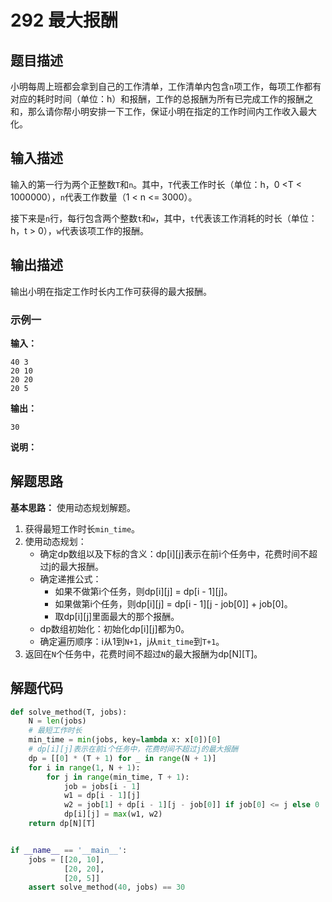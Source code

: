 # 292 最大报酬

## 题目描述

小明每周上班都会拿到自己的工作清单，工作清单内包含`n`项工作，每项工作都有对应的耗时时间（单位：h）和报酬，工作的总报酬为所有已完成工作的报酬之和，那么请你帮小明安排一下工作，保证小明在指定的工作时间内工作收入最大化。

## 输入描述

输入的第一行为两个正整数`T`和`n`。其中，`T`代表工作时长（单位：h，0 <T < 1000000），`n`代表工作数量（1 < n <= 3000）。

接下来是`n`行，每行包含两个整数`t`和`w`，其中，`t`代表该工作消耗的时长（单位：h，t > 0），`w`代表该项工作的报酬。

## 输出描述

输出小明在指定工作时长内工作可获得的最大报酬。

### 示例一

**输入：**
```text
40 3
20 10
20 20
20 5
```

**输出：**
```text
30
```

**说明：**  

## 解题思路

**基本思路：** 使用动态规划解题。
1. 获得最短工作时长`min_time`。
2. 使用动态规划：
    - 确定dp数组以及下标的含义：dp[i][j]表示在前i个任务中，花费时间不超过j的最大报酬。
    - 确定递推公式：
         - 如果不做第i个任务，则dp[i][j] = dp[i - 1][j]。
         - 如果做第i个任务，则dp[i][j] = dp[i - 1][j - job[0]] + job[0]。
         - 取dp[i][j]里面最大的那个报酬。
    - dp数组初始化：初始化dp[i][j]都为0。
    - 确定遍历顺序：i从1到`N+1`，j从`mit_time`到`T+1`。
3. 返回在`N`个任务中，花费时间不超过`N`的最大报酬为dp[N][T]。   

## 解题代码

```python
def solve_method(T, jobs):
    N = len(jobs)
    # 最短工作时长
    min_time = min(jobs, key=lambda x: x[0])[0]
    # dp[i][j]表示在前i个任务中，花费时间不超过j的最大报酬
    dp = [[0] * (T + 1) for _ in range(N + 1)]
    for i in range(1, N + 1):
        for j in range(min_time, T + 1):
            job = jobs[i - 1]
            w1 = dp[i - 1][j]
            w2 = job[1] + dp[i - 1][j - job[0]] if job[0] <= j else 0
            dp[i][j] = max(w1, w2)
    return dp[N][T]


if __name__ == '__main__':
    jobs = [[20, 10],
            [20, 20],
            [20, 5]]
    assert solve_method(40, jobs) == 30
```